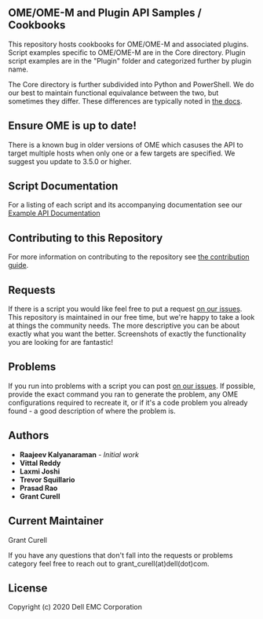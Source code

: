 ## OME/OME-M and Plugin API Samples / Cookbooks

This repository hosts cookbooks for OME/OME-M and associated plugins. Script examples specific to OME/OME-M are in the Core directory. Plugin script examples are in the "Plugin" folder and categorized further by plugin name.

The Core directory is further subdivided into Python and PowerShell. We do our best to maintain functional equivalance between the two, but sometimes they differ. These differences are typically noted in [the docs](docs/API.md).

## Ensure OME is up to date!

There is a known bug in older versions of OME which casuses the API to target multiple hosts when only one or a few targets are specified. We suggest you update to 3.5.0 or higher.

## Script Documentation

For a listing of each script and its accompanying documentation see our [Example API Documentation](docs/API.md)

## Contributing to this Repository

For more information on contributing to the repository see [the contribution guide](docs/CONTRIBUTING.md).

## Requests

If there is a script you would like feel free to put a request [on our issues](https://github.com/dell/OpenManage-Enterprise/issues). This repository is maintained in our free time, but we're happy to take a look at things the community needs. The more descriptive you can be about exactly what you want the better. Screenshots of exactly the functionality you are looking for are fantastic!

## Problems

If you run into problems with a script you can post [on our issues](https://github.com/dell/OpenManage-Enterprise/issues). If possible, provide the exact command you ran to generate the problem, any OME configurations required to recreate it, or if it's a code problem you already found - a good description of where the problem is.

## Authors

* **Raajeev Kalyanaraman** - *Initial work*
* **Vittal Reddy**
* **Laxmi Joshi** 
* **Trevor Squillario**
* **Prasad Rao**
* **Grant Curell**

## Current Maintainer

Grant Curell

If you have any questions that don't fall into the requests or problems category feel free to reach out to grant_curell(at)dell(dot)com.

## License

Copyright (c) 2020 Dell EMC Corporation
